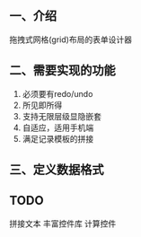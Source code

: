 ## 一、介绍
拖拽式网格(grid)布局的表单设计器

## 二、需要实现的功能
1. 必须要有redo/undo
2. 所见即所得
3. 支持无限层级显隐嵌套
4. 自适应，适用手机端
5. 满足记录模板的拼接

## 三、定义数据格式

## TODO
拼接文本
丰富控件库
计算控件